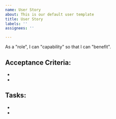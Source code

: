 ```yaml
---
name: User Story
about: This is our default user template
title: User Story
labels: ''
assignees: ''

---
```


As a "role", I can "capability" so that I can "benefit".


Acceptance Criteria:
- 
- 
- 

Tasks:
- 
- 
-

